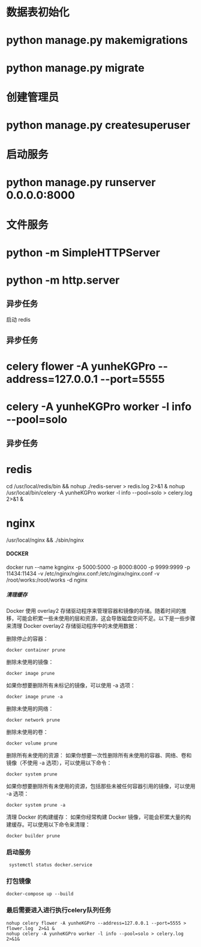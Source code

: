 # 数据表初始化
# python manage.py makemigrations
# python manage.py migrate

# 创建管理员
# python manage.py createsuperuser

# 启动服务
# python manage.py runserver 0.0.0.0:8000

# 文件服务
# python -m SimpleHTTPServer
# python -m http.server

## 异步任务
启动 redis

## 异步任务
# celery flower -A yunheKGPro --address=127.0.0.1 --port=5555

# celery -A yunheKGPro worker -l info --pool=solo

## 异步任务

# redis
cd /usr/local/redis/bin && nohup ./redis-server > redis.log 2>&1 &
nohup  /usr/local/bin/celery  -A yunheKGPro worker -l info --pool=solo > celery.log 2>&1 &


# nginx
/usr/local/nginx && ./sbin/nginx



#### DOCKER
docker run --name kgnginx  -p 5000:5000 -p 8000:8000 -p 9999:9999 -p 11434:11434  -v /etc/nginx/nginx.conf:/etc/nginx/nginx.conf  -v /root/works:/root/works -d nginx



##### 清理缓存
Docker 使用 overlay2 存储驱动程序来管理容器和镜像的存储。随着时间的推移，可能会积累一些未使用的层和资源，这会导致磁盘空间不足。以下是一些步骤来清理 Docker overlay2 存储驱动程序中的未使用数据：

删除停止的容器：
    
    docker container prune

删除未使用的镜像：

    docker image prune

如果你想要删除所有未标记的镜像，可以使用 -a 选项：
    
    docker image prune -a

删除未使用的网络：

    docker network prune

删除未使用的卷：
    
    docker volume prune

删除所有未使用的资源： 如果你想要一次性删除所有未使用的容器、网络、卷和镜像（不使用 -a 选项），可以使用以下命令：

    docker system prune

如果你想要删除所有未使用的资源，包括那些未被任何容器引用的镜像，可以使用 -a 选项：
    
    docker system prune -a

清理 Docker 的构建缓存： 如果你经常构建 Docker 镜像，可能会积累大量的构建缓存。可以使用以下命令来清理：
    
    docker builder prune


### 启动服务
    
     systemctl status docker.service

### 打包镜像

    docker-compose up --build

### 最后需要进入进行执行celery队列任务


    nohup celery flower -A yunheKGPro --address=127.0.0.1 --port=5555 > flower.log  2>&1 &
    nohup celery -A yunheKGPro worker -l info --pool=solo > celery.log 2>&1&


